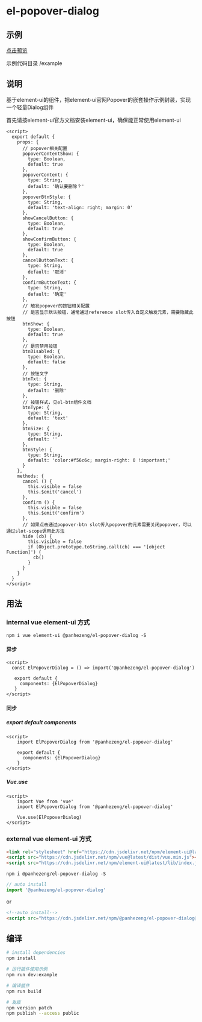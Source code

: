 # el-popover-dialog

## 示例

[点击预览](https://panhezeng.github.io/el-popover-dialog/)

示例代码目录 /example

## 说明

基于element-ui的组件，把element-ui官网Popover的嵌套操作示例封装，实现一个轻量Dialog组件

首先请按element-ui官方文档安装element-ui，确保能正常使用element-ui

```vue
<script>
  export default {
    props: {
      // popover相关配置
      popoverContentShow: {
        type: Boolean,
        default: true
      },
      popoverContent: {
        type: String,
        default: '确认要删除？'
      },
      popoverBtnStyle: {
        type: String,
        default: 'text-align: right; margin: 0'
      },
      showCancelButton: {
        type: Boolean,
        default: true
      },
      showConfirmButton: {
        type: Boolean,
        default: true
      },
      cancelButtonText: {
        type: String,
        default: '取消'
      },
      confirmButtonText: {
        type: String,
        default: '确定'
      },
      // 触发popover的按钮相关配置
      // 是否显示默认按钮，通常通过reference slot传入自定义触发元素，需要隐藏此按钮
      btnShow: {
        type: Boolean,
        default: true
      },
      // 是否禁用按钮
      btnDisabled: {
        type: Boolean,
        default: false
      },
      // 按钮文字
      btnTxt: {
        type: String,
        default: '删除'
      },
      // 按钮样式，见el-btn组件文档
      btnType: {
        type: String,
        default: 'text'
      },
      btnSize: {
        type: String,
        default: ''
      },
      btnStyle: {
        type: String,
        default: 'color:#f56c6c; margin-right: 0 !important;'
      }
    },
    methods: {
      cancel () {
        this.visible = false
        this.$emit('cancel')
      },
      confirm () {
        this.visible = false
        this.$emit('confirm')
      },
      // 如果点击通过popover-btn slot传入popover的元素需要关闭popover，可以通过slot-scope调用此方法
      hide (cb) {
        this.visible = false
        if (Object.prototype.toString.call(cb) === '[object Function]') {
          cb()
        }
      }
    }
  }
</script>
```

## 用法

### internal vue element-ui 方式

`npm i vue element-ui @panhezeng/el-popover-dialog -S`

#### 异步
```vue
<script>
  const ElPopoverDialog = () => import('@panhezeng/el-popover-dialog')
 
   export default {
     components: {ElPopoverDialog}
   }
</script>
```

#### 同步

##### export default components
```vue
<script>
    import ElPopoverDialog from '@panhezeng/el-popover-dialog'

    export default {
      components: {ElPopoverDialog}
    }
</script>
```

##### Vue.use
```vue
<script>
    import Vue from 'vue'
    import ElPopoverDialog from '@panhezeng/el-popover-dialog'

    Vue.use(ElPopoverDialog)
</script>
```

### external vue element-ui 方式

```html
<link rel="stylesheet" href="https://cdn.jsdelivr.net/npm/element-ui@latest/lib/theme-chalk/index.css">
<script src="https://cdn.jsdelivr.net/npm/vue@latest/dist/vue.min.js"></script>
<script src="https://cdn.jsdelivr.net/npm/element-ui@latest/lib/index.js"></script>
```

`npm i @panhezeng/el-popover-dialog -S`

```javascript
// auto install
import '@panhezeng/el-popover-dialog'
```
or 
```html
<!--auto install-->
<script src="https://cdn.jsdelivr.net/npm/@panhezeng/el-popover-dialog@latest/dist/el-popover-dialog.min.js"></script>
```

## 编译

``` bash
# install dependencies
npm install

# 运行插件使用示例
npm run dev:example

# 编译插件
npm run build

# 发版
npm version patch
npm publish --access public

```

